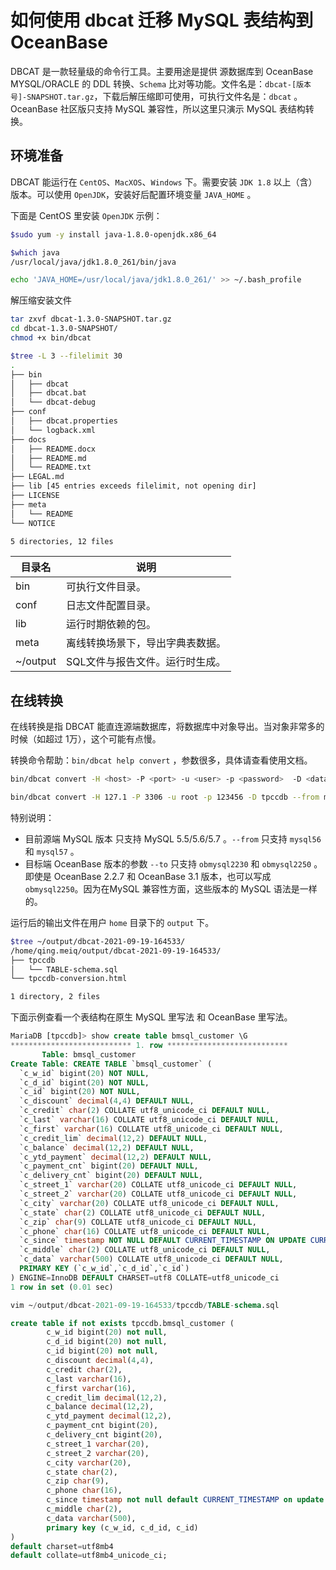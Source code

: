 # 如何使用 dbcat 迁移 MySQL 表结构到 OceanBase

DBCAT 是一款轻量级的命令行工具。主要用途是提供 源数据库到 OceanBase MYSQL/ORACLE 的 DDL 转换、`Schema` 比对等功能。文件名是：`dbcat-[版本号]-SNAPSHOT.tar.gz`，下载后解压缩即可使用，可执行文件名是：`dbcat` 。OceanBase 社区版只支持 MySQL 兼容性，所以这里只演示 MySQL 表结构转换。

## 环境准备

DBCAT  能运行在 `CentOS`、`MacXOS`、`Windows` 下。需要安装 `JDK 1.8` 以上（含）版本。可以使用 `OpenJDK`，安装好后配置环境变量 `JAVA_HOME` 。

下面是 CentOS 里安装 `OpenJDK` 示例：

```bash
$sudo yum -y install java-1.8.0-openjdk.x86_64

$which java
/usr/local/java/jdk1.8.0_261/bin/java

echo 'JAVA_HOME=/usr/local/java/jdk1.8.0_261/' >> ~/.bash_profile

```

解压缩安装文件

```bash
tar zxvf dbcat-1.3.0-SNAPSHOT.tar.gz
cd dbcat-1.3.0-SNAPSHOT/
chmod +x bin/dbcat

$tree -L 3 --filelimit 30
.
├── bin
│   ├── dbcat
│   ├── dbcat.bat
│   └── dbcat-debug
├── conf
│   ├── dbcat.properties
│   └── logback.xml
├── docs
│   ├── README.docx
│   ├── README.md
│   └── README.txt
├── LEGAL.md
├── lib [45 entries exceeds filelimit, not opening dir]
├── LICENSE
├── meta
│   └── README
└── NOTICE

5 directories, 12 files
```

| 目录名    | 说明                |
|--------|-------------------|
| bin    | 可执行文件目录。          |
| conf   | 日志文件配置目录。         |
| lib    | 运行时期依赖的包。         |
| meta   | 离线转换场景下，导出字典表数据。  |
| ~/output | SQL文件与报告文件。运行时生成。 |

## 在线转换

在线转换是指 DBCAT 能直连源端数据库，将数据库中对象导出。当对象非常多的时候（如超过 1万），这个可能有点慢。

转换命令帮助：`bin/dbcat help convert` ，参数很多，具体请查看使用文档。

```bash
bin/dbcat convert -H <host> -P <port> -u <user> -p <password>  -D <database> --from <from> --to <to> --all

bin/dbcat convert -H 127.1 -P 3306 -u root -p 123456 -D tpccdb --from mysql56 --to obmysql2230 --all
```

特别说明：

+ 目前源端 MySQL 版本 只支持 MySQL 5.5/5.6/5.7 。`--from` 只支持 `mysql56` 和 `mysql57` 。
+ 目标端 OceanBase 版本的参数 `--to` 只支持 `obmysql2230` 和 `obmysql2250` 。即使是 OceanBase 2.2.7 和 OceanBase 3.1 版本，也可以写成 `obmysql2250`。因为在MySQL 兼容性方面，这些版本的 MySQL 语法是一样的。

运行后的输出文件在用户 `home` 目录下的 `output` 下。

```bash
$tree ~/output/dbcat-2021-09-19-164533/
/home/qing.meiq/output/dbcat-2021-09-19-164533/
├── tpccdb
│   └── TABLE-schema.sql
└── tpccdb-conversion.html

1 directory, 2 files
```

下面示例查看一个表结构在原生 MySQL 里写法 和 OceanBase 里写法。

```sql
MariaDB [tpccdb]> show create table bmsql_customer \G
*************************** 1. row ***************************
       Table: bmsql_customer
Create Table: CREATE TABLE `bmsql_customer` (
  `c_w_id` bigint(20) NOT NULL,
  `c_d_id` bigint(20) NOT NULL,
  `c_id` bigint(20) NOT NULL,
  `c_discount` decimal(4,4) DEFAULT NULL,
  `c_credit` char(2) COLLATE utf8_unicode_ci DEFAULT NULL,
  `c_last` varchar(16) COLLATE utf8_unicode_ci DEFAULT NULL,
  `c_first` varchar(16) COLLATE utf8_unicode_ci DEFAULT NULL,
  `c_credit_lim` decimal(12,2) DEFAULT NULL,
  `c_balance` decimal(12,2) DEFAULT NULL,
  `c_ytd_payment` decimal(12,2) DEFAULT NULL,
  `c_payment_cnt` bigint(20) DEFAULT NULL,
  `c_delivery_cnt` bigint(20) DEFAULT NULL,
  `c_street_1` varchar(20) COLLATE utf8_unicode_ci DEFAULT NULL,
  `c_street_2` varchar(20) COLLATE utf8_unicode_ci DEFAULT NULL,
  `c_city` varchar(20) COLLATE utf8_unicode_ci DEFAULT NULL,
  `c_state` char(2) COLLATE utf8_unicode_ci DEFAULT NULL,
  `c_zip` char(9) COLLATE utf8_unicode_ci DEFAULT NULL,
  `c_phone` char(16) COLLATE utf8_unicode_ci DEFAULT NULL,
  `c_since` timestamp NOT NULL DEFAULT CURRENT_TIMESTAMP ON UPDATE CURRENT_TIMESTAMP,
  `c_middle` char(2) COLLATE utf8_unicode_ci DEFAULT NULL,
  `c_data` varchar(500) COLLATE utf8_unicode_ci DEFAULT NULL,
  PRIMARY KEY (`c_w_id`,`c_d_id`,`c_id`)
) ENGINE=InnoDB DEFAULT CHARSET=utf8 COLLATE=utf8_unicode_ci
1 row in set (0.01 sec)

vim ~/output/dbcat-2021-09-19-164533/tpccdb/TABLE-schema.sql

create table if not exists tpccdb.bmsql_customer (
        c_w_id bigint(20) not null,
        c_d_id bigint(20) not null,
        c_id bigint(20) not null,
        c_discount decimal(4,4),
        c_credit char(2),
        c_last varchar(16),
        c_first varchar(16),
        c_credit_lim decimal(12,2),
        c_balance decimal(12,2),
        c_ytd_payment decimal(12,2),
        c_payment_cnt bigint(20),
        c_delivery_cnt bigint(20),
        c_street_1 varchar(20),
        c_street_2 varchar(20),
        c_city varchar(20),
        c_state char(2),
        c_zip char(9),
        c_phone char(16),
        c_since timestamp not null default CURRENT_TIMESTAMP on update CURRENT_TIMESTAMP,
        c_middle char(2),
        c_data varchar(500),
        primary key (c_w_id, c_d_id, c_id)
)
default charset=utf8mb4
default collate=utf8mb4_unicode_ci;
```
